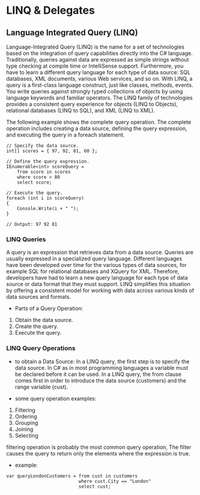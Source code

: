 # LINQ & Delegates

## Language Integrated Query (LINQ)

Language-Integrated Query (LINQ) is the name for a set of technologies based on the integration of query capabilities directly into the C# language. Traditionally, queries against data are expressed as simple strings without type checking at compile time or IntelliSense support. Furthermore, you have to learn a different query language for each type of data source: SQL databases, XML documents, various Web services, and so on. With LINQ, a query is a first-class language construct, just like classes, methods, events. You write queries against strongly typed collections of objects by using language keywords and familiar operators. The LINQ family of technologies provides a consistent query experience for objects (LINQ to Objects), relational databases (LINQ to SQL), and XML (LINQ to XML).

The following example shows the complete query operation. The complete operation includes creating a data source, defining the query expression, and executing the query in a foreach statement.

```
// Specify the data source.
int[] scores = { 97, 92, 81, 60 };

// Define the query expression.
IEnumerable<int> scoreQuery =
    from score in scores
    where score > 80
    select score;

// Execute the query.
foreach (int i in scoreQuery)
{
    Console.Write(i + " ");
}

// Output: 97 92 81
```

### LINQ Queries

A query is an expression that retrieves data from a data source. Queries are usually expressed in a specialized query language. Different languages have been developed over time for the various types of data sources, for example SQL for relational databases and XQuery for XML. Therefore, developers have had to learn a new query language for each type of data source or data format that they must support. LINQ simplifies this situation by offering a consistent model for working with data across various kinds of data sources and formats.

- Parts of a Query Operation:

1. Obtain the data source.
2. Create the query.
3. Execute the query.

### LINQ Query Operations

- to obtain a Data Source:
  In a LINQ query, the first step is to specify the data source. In C# as in most programming languages a variable must be declared before it can be used. In a LINQ query, the from clause comes first in order to introduce the data source (customers) and the range variable (cust).

- some query operation examples:

1. Filtering
2. Ordering
3. Grouping
4. Joining
5. Selecting

filtering operation is probably the most common query operation, The filter causes the query to return only the elements where the expression is true.

- example:

```
var queryLondonCustomers = from cust in customers
                           where cust.City == "London"
                           select cust;
```

